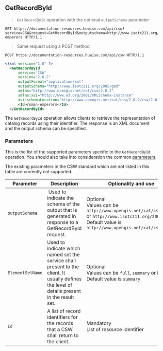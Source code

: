 ## GetRecordById

> `GetRecordById` operation with the optional `outputSchema` parameter

```http
GET https://documentation-resources.huwise.com/api/csw?service=CSW&request=GetRecordById&outputschema=http://www.isotc211.org/2005/gmd&id=roman-emperors HTTP/1.1
```

> Same request using a POST method

```http
POST https://documentation-resources.huwise.com/api/csw HTTP/1.1
```

```xml
<?xml version="1.0" ?>
  <GetRecordById
      service="CSW"
      version="2.0.2"
      outputFormat="application/xml"
      outputSchema="http://www.isotc211.org/2005/gmd"
      xmlns="http://www.opengis.net/cat/csw/2.0.2"
      xmlns:xsi="http://www.w3.org/2001/XMLSchema-instance"
      xsi:schemaLocation="http://www.opengis.net/cat/csw/2.0.2/csw/2.0.2/CSW-discovery.xsd">
      <Id>roman-emperors</Id>
  </GetRecordById>
```

The `GetRecordById` operation allows clients to retrieve the representation of catalog records using their
identifier. The response is an XML document and the output schema can be specified.

### Parameters

This is the list of the supported parameters specific to the `GetRecordById` operation. You should also take into
consideration the common [parameters](#parameters).

The existing parameters in the CSW standard which are not listed in this table are currently not supported.

Parameter |	Description	| Optionality and use
--------- | ----------- | -------------------
`outputSchema` | Used to indicate the schema of the output that is generated in response to a GetRecordById request. | Optional <br> Values can be `http://www.opengis.net/cat/csw/2.0.2` or `http://www.isotc211.org/2005/gm` <br> Default value is `http://www.opengis.net/cat/csw/2.0.2`
`ElementSetName` | Used to indicate which named set the service shall present to the client. It usually defines the level of details present in the result set. | Optional <br> Values can be `full`, `summary` or `brief` <br> Default value is `summary`
`Id` | A list of record identifiers for the records that a CSW shall return to the client. | Mandatory <br> List of resource identifier
